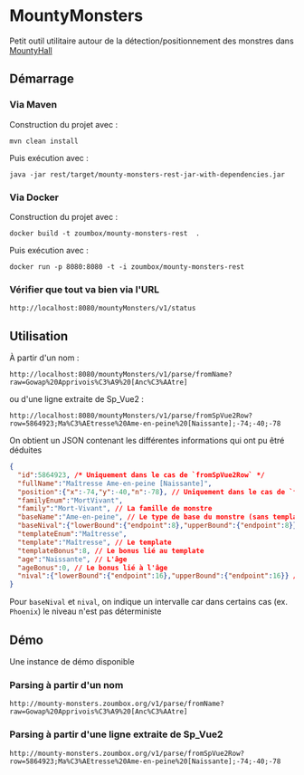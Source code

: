 # MountyMonsters

Petit outil utilitaire autour de la détection/positionnement des monstres dans [MountyHall](http://www.mountyhall.com/)

## Démarrage 

### Via Maven

Construction du projet avec :

````shell
mvn clean install
````

Puis exécution avec :

````shell
java -jar rest/target/mounty-monsters-rest-jar-with-dependencies.jar
````


### Via Docker

Construction du projet avec :

````shell
docker build -t zoumbox/mounty-monsters-rest  .
````

Puis exécution avec :


````shell
docker run -p 8080:8080 -t -i zoumbox/mounty-monsters-rest
````

### Vérifier que tout va bien via l'URL

    http://localhost:8080/mountyMonsters/v1/status



## Utilisation

À partir d'un nom :

    http://localhost:8080/mountyMonsters/v1/parse/fromName?raw=Gowap%20Apprivois%C3%A9%20[Anc%C3%AAtre]

ou d'une ligne extraite de Sp_Vue2 :

    http://localhost:8080/mountyMonsters/v1/parse/fromSpVue2Row?row=5864923;Ma%C3%AEtresse%20Ame-en-peine%20[Naissante];-74;-40;-78

On obtient un JSON contenant les différentes informations qui ont pu êtré déduites

```json
{
  "id":5864923, /* Uniquement dans le cas de `fromSpVue2Row` */
  "fullName":"Maîtresse Ame-en-peine [Naissante]",
  "position":{"x":-74,"y":-40,"n":-78}, // Uniquement dans le cas de `fromSpVue2Row`
  "familyEnum":"MortVivant",
  "family":"Mort-Vivant", // La famille de monstre
  "baseName":"Ame-en-peine", // Le type de base du monstre (sans template, sans âge, ...)
  "baseNival":{"lowerBound":{"endpoint":8},"upperBound":{"endpoint":8}}, // Le niveau lié au monstre de base (sans template, sans âge, ...)
  "templateEnum":"Maîtresse",
  "template":"Maîtresse", // Le template
  "templateBonus":8, // Le bonus lié au template
  "age":"Naissante", // L'âge
  "ageBonus":0, // Le bonus lié à l'âge
  "nival":{"lowerBound":{"endpoint":16},"upperBound":{"endpoint":16}} // Le niveau calculé avec template & âge
}
```

Pour `baseNival` et `nival`, on indique un intervalle car dans certains cas (ex. `Phoenix`) le niveau n'est pas déterministe

## Démo

Une instance de démo disponible

### Parsing à partir d'un nom

    http://mounty-monsters.zoumbox.org/v1/parse/fromName?raw=Gowap%20Apprivois%C3%A9%20[Anc%C3%AAtre]

### Parsing à partir d'une ligne extraite de Sp_Vue2

    http://mounty-monsters.zoumbox.org/v1/parse/fromSpVue2Row?row=5864923;Ma%C3%AEtresse%20Ame-en-peine%20[Naissante];-74;-40;-78
